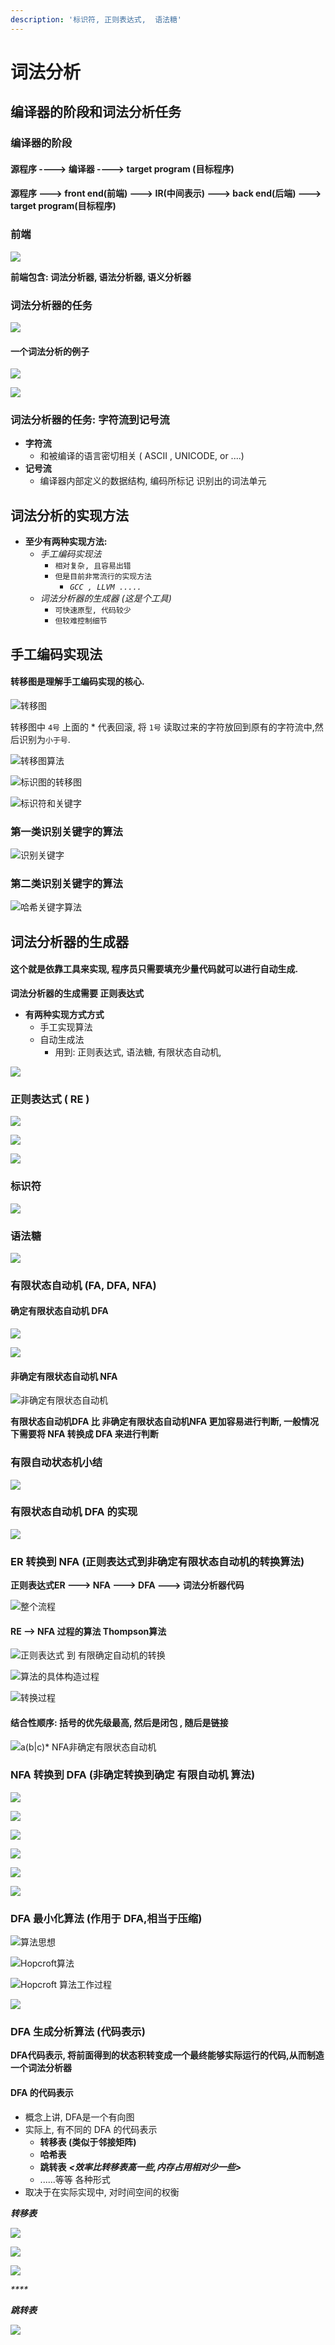 ```yaml
---
description: '标识符, 正则表达式,  语法糖'
---
```


# 词法分析

## 编译器的阶段和词法分析任务

### 编译器的阶段

#### 源程序  ----&gt;  编译器  ----&gt; target program \(目标程序\)

#### 源程序 ---&gt;  front end\(前端\) ---&gt;  IR\(中间表示\)  ---&gt; back end\(后端\)  ---&gt; target program\(目标程序\)



### 前端

![](.gitbook/assets/ping-mu-kuai-zhao-20190611-shang-wu-9.16.35.png)

**前端包含: 词法分析器, 语法分析器,  语义分析器**



### 词法分析器的任务

![](.gitbook/assets/ping-mu-kuai-zhao-20190611-shang-wu-9.19.46.png)



#### 一个词法分析的例子

![](.gitbook/assets/ping-mu-kuai-zhao-20190611-shang-wu-9.20.17.png)

![](.gitbook/assets/ping-mu-kuai-zhao-20190611-shang-wu-9.21.31.png)



### 词法分析器的任务:  字符流到记号流

* **字符流**
  * 和被编译的语言密切相关 \( ASCII , UNICODE, or ....\)
* **记号流**
  * 编译器内部定义的数据结构, 编码所标记 识别出的词法单元



## 词法分析的实现方法

* **至少有两种实现方法:**
  * _手工编码实现法_
    * `相对复杂, 且容易出错`
    * `但是目前非常流行的实现方法`
      * _`GCC , LLVM .....`_
  * _词法分析器的生成器  \(这是个工具\)_
    * `可快速原型, 代码较少`
    * `但较难控制细节`

## 手工编码实现法

#### 转移图是理解手工编码实现的核心.

![&#x8F6C;&#x79FB;&#x56FE;](.gitbook/assets/ping-mu-kuai-zhao-20190611-shang-wu-9.39.10.png)

转移图中 `4号` 上面的 \*  代表回滚, 将 `1号` 读取过来的字符放回到原有的字符流中,然后识别为`小于号`.

![&#x8F6C;&#x79FB;&#x56FE;&#x7B97;&#x6CD5;](.gitbook/assets/ping-mu-kuai-zhao-20190611-shang-wu-10.11.49.png)

![&#x6807;&#x8BC6;&#x56FE;&#x7684;&#x8F6C;&#x79FB;&#x56FE;](.gitbook/assets/ping-mu-kuai-zhao-20190611-shang-wu-10.27.40.png)

![&#x6807;&#x8BC6;&#x7B26;&#x548C;&#x5173;&#x952E;&#x5B57;](.gitbook/assets/ping-mu-kuai-zhao-20190611-shang-wu-10.34.22.png)

### 第一类识别关键字的算法

![&#x8BC6;&#x522B;&#x5173;&#x952E;&#x5B57;](.gitbook/assets/ping-mu-kuai-zhao-20190611-shang-wu-10.36.18.png)

### 第二类识别关键字的算法

![&#x54C8;&#x5E0C;&#x5173;&#x952E;&#x5B57;&#x7B97;&#x6CD5;](.gitbook/assets/ping-mu-kuai-zhao-20190611-shang-wu-10.46.08.png)

## 词法分析器的生成器

#### 这个就是依靠工具来实现, 程序员只需要填充少量代码就可以进行自动生成.

**词法分析器的生成需要 正则表达式**

* **有两种实现方式方式**
  * 手工实现算法
  * 自动生成法
    * 用到: 正则表达式,  语法糖,  有限状态自动机,  

![](.gitbook/assets/ping-mu-kuai-zhao-20190611-shang-wu-10.57.33.png)

### 正则表达式 \( RE \)

![](.gitbook/assets/ping-mu-kuai-zhao-20190611-shang-wu-11.05.46.png)

![](.gitbook/assets/ping-mu-kuai-zhao-20190611-shang-wu-11.15.37.png)

![](.gitbook/assets/ping-mu-kuai-zhao-20190611-xia-wu-12.47.18.png)

### 

### 标识符

![](.gitbook/assets/ping-mu-kuai-zhao-20190611-xia-wu-12.54.19%20%281%29.png)

### 

### 语法糖

![](.gitbook/assets/ping-mu-kuai-zhao-20190611-xia-wu-2.02.37.png)

### 

### 有限状态自动机   \(FA, DFA, NFA\)

#### 确定有限状态自动机 DFA

![](.gitbook/assets/ping-mu-kuai-zhao-20190611-xia-wu-2.13.36.png)

![](.gitbook/assets/ping-mu-kuai-zhao-20190611-xia-wu-2.19.58.png)



#### 非确定有限状态自动机  NFA

![&#x975E;&#x786E;&#x5B9A;&#x6709;&#x9650;&#x72B6;&#x6001;&#x81EA;&#x52A8;&#x673A;](.gitbook/assets/ping-mu-kuai-zhao-20190611-xia-wu-5.54.59.png)

**有限状态自动机DFA 比 非确定有限状态自动机NFA 更加容易进行判断, 一般情况下需要将 NFA 转换成 DFA 来进行判断** 

### 有限自动状态机小结

![](.gitbook/assets/ping-mu-kuai-zhao-20190612-shang-wu-8.59.38.png)

### 有限状态自动机 DFA 的实现

![](.gitbook/assets/ping-mu-kuai-zhao-20190612-shang-wu-9.09.19.png)



### ER 转换到 NFA \(正则表达式到非确定有限状态自动机的转换算法\)

 **正则表达式ER ---&gt;  NFA  ---&gt;  DFA  ---&gt;  词法分析器代码**

![&#x6574;&#x4E2A;&#x6D41;&#x7A0B;](.gitbook/assets/ping-mu-kuai-zhao-20190612-shang-wu-9.17.52.png)

#### RE --&gt; NFA 过程的算法  Thompson算法

![&#x6B63;&#x5219;&#x8868;&#x8FBE;&#x5F0F; &#x5230; &#x6709;&#x9650;&#x786E;&#x5B9A;&#x81EA;&#x52A8;&#x673A;&#x7684;&#x8F6C;&#x6362;](.gitbook/assets/ping-mu-kuai-zhao-20190612-shang-wu-9.24.12.png)

![&#x7B97;&#x6CD5;&#x7684;&#x5177;&#x4F53;&#x6784;&#x9020;&#x8FC7;&#x7A0B;](.gitbook/assets/ping-mu-kuai-zhao-20190612-shang-wu-9.32.05.png)

![&#x8F6C;&#x6362;&#x8FC7;&#x7A0B;](.gitbook/assets/ping-mu-kuai-zhao-20190612-shang-wu-9.36.20.png)

#### 结合性顺序: 括号的优先级最高, 然后是闭包 , 随后是链接

![a\(b\|c\)\*   NFA&#x975E;&#x786E;&#x5B9A;&#x6709;&#x9650;&#x72B6;&#x6001;&#x81EA;&#x52A8;&#x673A;](.gitbook/assets/ping-mu-kuai-zhao-20190612-shang-wu-9.42.27.png)

### 

### NFA 转换到  DFA   \(非确定转换到确定  有限自动机 算法\)

![](.gitbook/assets/ping-mu-kuai-zhao-20190612-shang-wu-10.20.53.png)

![](.gitbook/assets/ping-mu-kuai-zhao-20190612-shang-wu-10.36.59.png)

![](.gitbook/assets/ping-mu-kuai-zhao-20190612-shang-wu-10.44.47.png)

![](.gitbook/assets/ping-mu-kuai-zhao-20190612-shang-wu-10.46.19.png)

![](.gitbook/assets/ping-mu-kuai-zhao-20190612-shang-wu-11.01.30.png)

![](.gitbook/assets/ping-mu-kuai-zhao-20190612-shang-wu-11.10.26.png)

### DFA 最小化算法 \(作用于 DFA,相当于压缩\)

![&#x7B97;&#x6CD5;&#x601D;&#x60F3;](.gitbook/assets/ping-mu-kuai-zhao-20190612-shang-wu-11.53.54.png)

![Hopcroft&#x7B97;&#x6CD5;](.gitbook/assets/ping-mu-kuai-zhao-20190612-xia-wu-2.57.30.png)

![Hopcroft &#x7B97;&#x6CD5;&#x5DE5;&#x4F5C;&#x8FC7;&#x7A0B;](.gitbook/assets/ping-mu-kuai-zhao-20190612-xia-wu-3.12.06.png)

![](.gitbook/assets/ping-mu-kuai-zhao-20190612-xia-wu-3.19.28.png)

### 

### DFA 生成分析算法 \(代码表示\)

**DFA代码表示, 将前面得到的状态积转变成一个最终能够实际运行的代码,从而制造一个词法分析器**

#### DFA 的代码表示

* 概念上讲, DFA是一个有向图
* 实际上, 有不同的 DFA 的代码表示
  * **转移表 \(类似于邻接矩阵\)**
  * **哈希表**
  * **跳转表**  _**&lt;效率比转移表高一些,内存占用相对少一些&gt;**_
  * ......等等 各种形式
* 取决于在实际实现中, 对时间空间的权衡

_**转移表**_

![](.gitbook/assets/ping-mu-kuai-zhao-20190612-xia-wu-4.15.07.png)

![](.gitbook/assets/ping-mu-kuai-zhao-20190612-xia-wu-4.14.12.png)

![](.gitbook/assets/ping-mu-kuai-zhao-20190612-xia-wu-4.23.26.png)

_\*\*\*\*_

_**跳转表**_

![](.gitbook/assets/ping-mu-kuai-zhao-20190612-xia-wu-5.48.23.png)

















